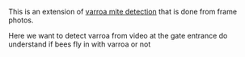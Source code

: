 This is an extension of [varroa mite detection](https://www.notion.so/varroa-mite-detection-6cff0cdb639d44a19038491cdb4655b6?pvs=21) that is done from frame photos.

Here we want to detect varroa from video at the gate entrance do understand if bees fly in with varroa or not